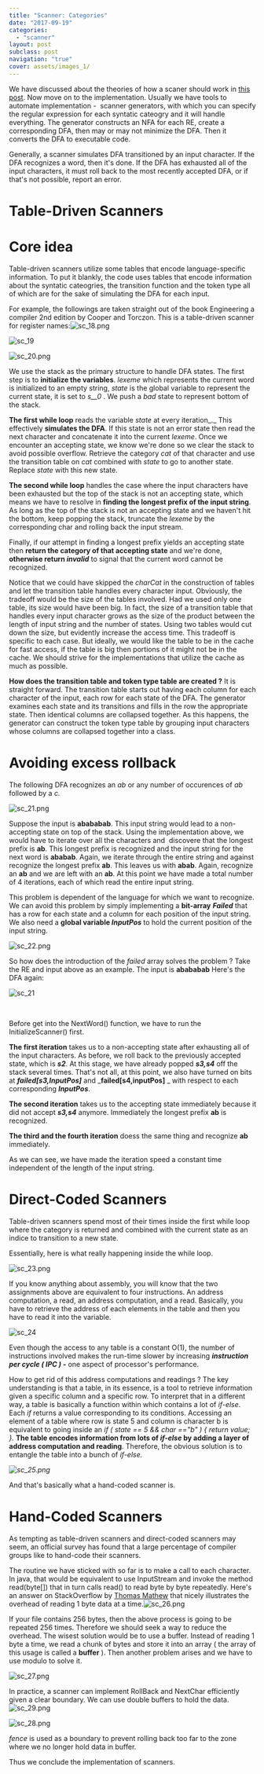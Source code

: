 ```yaml
---
title: "Scanner: Categories"
date: "2017-09-19"
categories:
  - "scanner"
layout: post
subclass: post
navigation: "true"
cover: assets/images_1/
---
```


We have discussed about the theories of how a scaner should work in [this post](https://dafuqisthatblog.wordpress.com/2017/09/18/compiler-scanners/). Now move on to the implementation. Usually we have tools to automate implementation -  scanner generators, with which you can specify the regular expression for each syntatic cateogry and it will handle everything. The generator constructs an NFA for each RE, create a corresponding DFA, then may or may not minimize the DFA. Then it converts the DFA to executable code.

Generally, a scanner simulates DFA transitioned by an input character. If the DFA recognizes a word, then it's done. If the DFA has exhausted all of the input characters, it must roll back to the most recently accepted DFA, or if that's not possible, report an error. 

# **Table-Driven Scanners**

# **Core idea**

Table-driven scanners utilize some tables that encode language-specific information. To put it blankly, the code uses tables that encode information about the syntatic cateogries, the transition function and the token type all of which are for the sake of simulating the DFA for each input.

For example, the followings are taken straight out of the book Engineering a compiler 2nd edition by Cooper and Torczon. This is a table-driven scanner for register names:![sc_18.png](images/sc_185.png)

![sc_19](images/sc_19.png)

![sc_20.png](images/sc_20.png)

We use the stack as the primary structure to handle DFA states. The first step is to **initialize the variables**. _lexeme_ which represents the current word is initialized to an empty string, _state_ is the global variable to represent the current state, it is set to _s__0_ . We push a _bad_ state to represent bottom of the stack.

**The first while loop** reads the variable _state_ at every iteration_._ This effectively **simulates the DFA**. If this state is not an error state then read the next character and concatenate it into the current _lexeme_. Once we encounter an accepting state, we know we're done so we clear the stack to avoid possible overflow. Retrieve the category _cat_ of that character and use the transition table on _cat_ combined with _state_ to go to another state. Replace _state_ with this new state.

**The second while loop** handles the case where the input characters have been exhausted but the top of the stack is not an accepting state, which means we have to resolve in **finding the longest prefix of the input string**. As long as the top of the stack is not an accepting state and we haven't hit the bottom, keep popping the stack, truncate the _lexeme_ by the corresponding char and rolling back the input stream.

Finally, if our attempt in finding a longest prefix yields an accepting state then **return the category of that accepting state** and we're done, **otherwise return _invalid_** to signal that the current word cannot be recognized.

Notice that we could have skipped the _charCat_ in the construction of tables and let the transition table handles every character input. Obviously, the tradeoff would be the size of the tables involved. Had we used only one table, its size would have been big. In fact, the size of a transition table that handles every input character grows as the size of the product between the length of input string and the number of states. Using two tables would cut down the size, but evidently increase the access time. This tradeoff is specific to each case. But ideally, we would like the table to be in the cache for fast access, if the table is big then portions of it might not be in the cache. We should strive for the implementations that utilize the cache as much as possible. 

**How does the transition table and token type table are created ?** It is straight forward. The transition table starts out having each column for each character of the input, each row for each state of the DFA. The generator examines each state and its transitions and fills in the row the appropriate state. Then identical columns are collapsed together. As this happens, the generator can construct the token type table by grouping input characters whose columns are collapsed together into a class. 

# **Avoiding excess rollback**

The following DFA recognizes an _ab_ or any number of occurences of _ab_ followed by a _c._ 

![sc_21.png](images/sc_211.png)

Suppose the input is **abababab**. This input string would lead to a non-accepting state on top of the stack. Using the implementation above, we would have to iterate over all the characters and  discovere that the longest prefix is **ab**. This longest prefix is recognized and the input string for the next word is **ababab**. Again, we iterate through the entire string and against recognize the longest prefix **ab**. This leaves us with **abab**. Again, recognize an **ab** and we are left with an **ab**. At this point we have made a total number of 4 iterations, each of which read the entire input string. 

This problem is dependent of the language for which we want to recognize. We can avoid this problem by simply implementing a **bit-array** _**Failed**_ that has a row for each state and a column for each position of the input string. We also need a **global variable _InputPos_** to hold the current position of the input string. 

![sc_22.png](images/sc_22.png)

So how does the introduction of the _failed_ array solves the problem ? Take the RE and input above as an example. The input is **abababab** Here's the DFA again:

![sc_21](images/sc_211.png)

 

Before get into the NextWord() function, we have to run the InitializeScanner() first.

**The first iteration** takes us to a non-accepting state after exhausting all of the input characters. As before, we roll back to the previously accepted state, which is **_s2_**. At this stage, we have already popped **_s3,s4_** off the stack several times. That's not all, at this point, we also have turned on bits at _**failed\[s3,InputPos\]**_ and _**failed\[s4,inputPos\]** _ with respect to each corresponding **_InputPos_**.

**The second iteration** takes us to the accepting state immediately because it did not accept **_s3,s4_** anymore. Immediately the longest prefix **ab** is recognized. 

**The third and the fourth iteration** doess the same thing and recognize **ab** immediately.

As we can see, we have made the iteration speed a constant time independent of the length of the input string. 

# **Direct-Coded Scanners**

Table-driven scanners spend most of their times inside the first while loop where the category is returned and combined with the current state as an indice to transition to a new state. 

Essentially, here is what really happening inside the while loop.

![sc_23.png](images/sc_23.png)

If you know anything about assembly, you will know that the two assignments above are equivalent to four instructions. An address computation, a read, an address computation, and a read. Basically, you have to retrieve the address of each elements in the table and then you have to read it into the variable.

![sc_24](images/sc_24.png)

Even though the access to any table is a constant O(1), the number of instructions involved makes the run-time slower by increasing **_instruction per cycle ( IPC )_ \-** one aspect of processor's performance. 

How to get rid of this address computations and readings ? The key understanding is that a table, in its essence, is a tool to retrieve information given a specific column and a specific row. To interpret that in a different way, a table is basically a function within which contains a lot of _if-else_. Each _if_ returns a value corresponding to its conditions. Accessing an element of a table where row is state 5 and column is character b is equivalent to going inside an _if ( state == 5 && char =="b" ) { return value; }._ **The table encodes information from lots of _if-else_ by adding a layer of address computation and reading**. Therefore, the obvious solution is to entangle the table into a bunch of _if-else._

_![sc_25.png](images/sc_25.png)_

And that's basically what a hand-coded scanner is.

# **Hand-Coded Scanners**

As tempting as table-driven scanners and direct-coded scanners may seem, an official survey has found that a large percentage of compiler groups like to hand-code their scanners. 

The routine we have sticked with so far is to make a call to each character. In java, that would be equivalent to use InputStream and invoke the method read(byte\[\]) that in turn calls read() to read byte by byte repeatedly. Here's an answer on StackOverflow by [Thomas Mathew](https://stackoverflow.com/users/225074/thomas-matthews) that nicely illustrates the overhead of reading 1 byte data at a time.![sc_26.png](images/sc_26.png)

If your file contains 256 bytes, then the above process is going to be repeated 256 times. Therefore we should seek a way to reduce the overhead. The wisest solution would be to use a buffer. Instead of reading 1 byte a time, we read a chunk of bytes and store it into an array ( the array of this usage is called a **buffer** ). Then another problem arises and we have to use modulo to solve it. 

![sc_27.png](images/sc_27.png)

In practice, a scanner can implement RollBack and NextChar efficiently given a clear boundary. We can use double buffers to hold the data. ![sc_29.png](images/sc_29.png) 

![sc_28.png](images/sc_28.png)

_fence_ is used as a boundary to prevent rolling back too far to the zone where we no longer hold data in buffer.

Thus we conclude the implementation of scanners.
